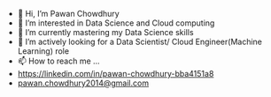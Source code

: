 - 👋 Hi, I’m Pawan Chowdhury
- 👀 I’m interested in Data Science and Cloud computing
- 🌱 I’m currently mastering my Data Science skills
- 💞️ I’m actively looking for a Data Scientist/ Cloud Engineer(Machine Learning) role
- 📫 How to reach me ... 
- https://linkedin.com/in/pawan-chowdhury-bba4151a8
- pawan.chowdhury2014@gmail.com
